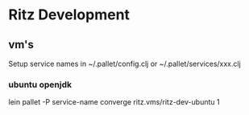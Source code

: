 # Ritz Development

## vm's

Setup service names in ~/.pallet/config.clj or ~/.pallet/services/xxx.clj

### ubuntu openjdk
lein pallet -P service-name converge ritz.vms/ritz-dev-ubuntu 1
